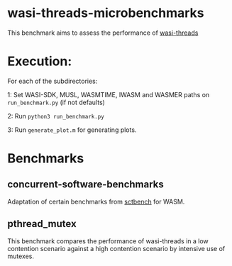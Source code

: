 # wasi-threads-microbenchmarks

This benchmark aims to assess the performance of [wasi-threads](https://bytecodealliance.org/articles/wasi-threads) 


# Execution:

For each of the subdirectories:

1: Set WASI-SDK, MUSL, WASMTIME, IWASM and WASMER paths on ```run_benchmark.py``` (if not defaults)

2: Run ```python3 run_benchmark.py```

3: Run ```generate_plot.m``` for generating plots.


# Benchmarks
## concurrent-software-benchmarks

Adaptation of certain benchmarks from [sctbench](https://github.com/mc-imperial/sctbench/tree/master/benchmarks/concurrent-software-benchmarks) for WASM.


## pthread_mutex

This benchmark compares the performance of wasi-threads in a low contention scenario against a high contention scenario by intensive use of mutexes.
